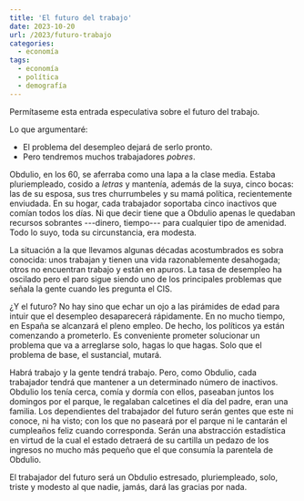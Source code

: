 ```yaml
---
title: 'El futuro del trabajo'
date: 2023-10-20
url: /2023/futuro-trabajo
categories:
  - economía
tags:
  - economía
  - política
  - demografía
---
```


Permítaseme esta entrada especulativa sobre el futuro del trabajo.

Lo que argumentaré:
* El problema del desempleo dejará de serlo pronto.
* Pero tendremos muchos trabajadores _pobres_.

Obdulio, en los 60, se aferraba como una lapa a la clase media. Estaba pluriempleado, cosido a _letras_ y mantenía, además de la suya, cinco bocas: las de su esposa, sus tres churrumbeles y su mamá política, recientemente enviudada. En su hogar, cada trabajador soportaba cinco inactivos que comían todos los días. Ni que decir tiene que a Obdulio apenas le quedaban recursos sobrantes ---dinero, tiempo--- para cualquier tipo de amenidad. Todo lo suyo, toda su circunstancia, era modesta.

La situación a la que llevamos algunas décadas acostumbrados es sobra conocida: unos trabajan y tienen una vida razonablemente desahogada; otros no encuentran trabajo y están en apuros. La tasa de desempleo ha oscilado pero el paro sigue siendo uno de los principales problemas que señala la gente cuando les pregunta el CIS.

¿Y el futuro? No hay sino que echar un ojo a las pirámides de edad para intuir que el desempleo desaparecerá rápidamente. En no mucho tiempo, en España se alcanzará el pleno empleo. De hecho, los políticos ya están comenzando a prometerlo. Es conveniente prometer solucionar un problema que va a arreglarse solo, hagas lo que hagas. Solo que el problema de base, el sustancial, mutará.

Habrá trabajo y la gente tendrá trabajo. Pero, como Obdulio, cada trabajador tendrá que mantener a un determinado número de inactivos. Obdulio los tenía cerca, comía y dormía con ellos, paseaban juntos los domingos por el parque, le regalaban calcetines el día del padre, eran una familia. Los dependientes del trabajador del futuro serán gentes que este ni conoce, ni ha visto; con los que no paseará por el parque ni le cantarán el cumpleaños feliz cuando corresponda. Serán una abstracción estadística en virtud de la cual el estado detraerá de su cartilla un pedazo de los ingresos no mucho más pequeño que el que consumía la parentela de Obdulio.

El trabajador del futuro será un Obdulio estresado, pluriempleado, solo, triste y modesto al que nadie, jamás, dará las gracias por nada.



